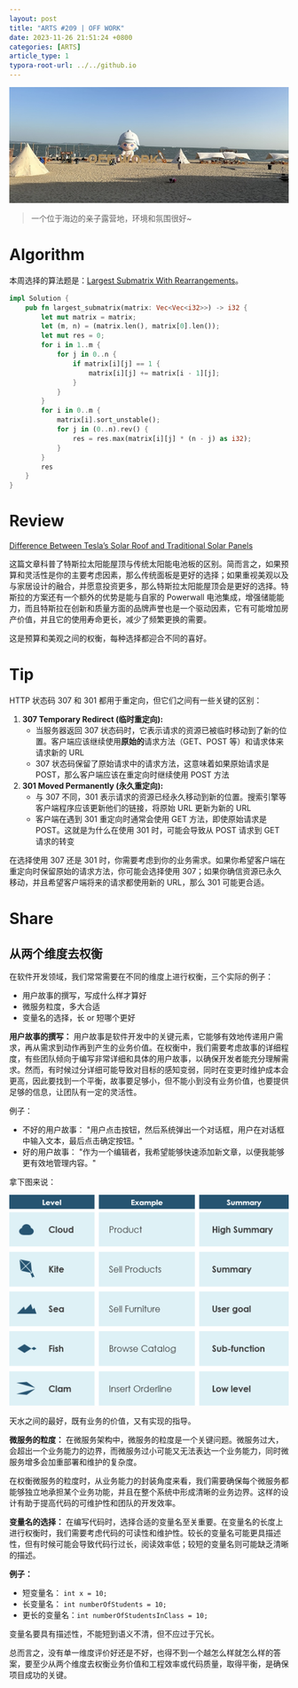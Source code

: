 ```yaml
---
layout: post
title: "ARTS #209 | OFF WORK"
date: 2023-11-26 21:51:24 +0800
categories: [ARTS]
article_type: 1
typora-root-url: ../../github.io
---
```


![](/assets/img/209-caption.jpg)

> 一个位于海边的亲子露营地，环境和氛围很好~

# Algorithm

本周选择的算法题是：[Largest Submatrix With Rearrangements](https://leetcode.com/problems/largest-submatrix-with-rearrangements/)。

```rust
impl Solution {
    pub fn largest_submatrix(matrix: Vec<Vec<i32>>) -> i32 {
        let mut matrix = matrix;
        let (m, n) = (matrix.len(), matrix[0].len());
        let mut res = 0;
        for i in 1..m {
            for j in 0..n {
                if matrix[i][j] == 1 {
                    matrix[i][j] += matrix[i - 1][j];
                }
            }
        }
        for i in 0..m {
            matrix[i].sort_unstable();
            for j in (0..n).rev() {
                res = res.max(matrix[i][j] * (n - j) as i32);
            }
        }
        res
    }
}
```

# Review

[Difference Between Tesla’s Solar Roof and Traditional Solar Panels](http://www.differencebetween.net/technology/difference-between-teslas-solar-roof-and-traditional-solar-panels/)

这篇文章科普了特斯拉太阳能屋顶与传统太阳能电池板的区别。简而言之，如果预算和灵活性是你的主要考虑因素，那么传统面板是更好的选择；如果重视美观以及与家居设计的融合，并愿意投资更多，那么特斯拉太阳能屋顶会是更好的选择。特斯拉的方案还有一个额外的优势是能与自家的 Powerwall 电池集成，增强储能能力，而且特斯拉在创新和质量方面的品牌声誉也是一个驱动因素，它有可能增加房产价值，并且它的使用寿命更长，减少了频繁更换的需要。

这是预算和美观之间的权衡，每种选择都迎合不同的喜好。

# Tip

HTTP 状态码 307 和 301 都用于重定向，但它们之间有一些关键的区别：

1. **307 Temporary Redirect (临时重定向):**
   - 当服务器返回 307 状态码时，它表示请求的资源已被临时移动到了新的位置。客户端应该继续使用**原始的**请求方法（GET、POST 等）和请求体来请求新的 URL
   - 307 状态码保留了原始请求中的请求方法，这意味着如果原始请求是 POST，那么客户端应该在重定向时继续使用 POST 方法
2. **301 Moved Permanently (永久重定向):**
   - 与 307 不同，301 表示请求的资源已经永久移动到新的位置。搜索引擎等客户端程序应该更新他们的链接，将原始 URL 更新为新的 URL
   - 客户端在遇到 301 重定向时通常会使用 GET 方法，即使原始请求是 POST。这就是为什么在使用 301 时，可能会导致从 POST 请求到 GET 请求的转变

在选择使用 307 还是 301 时，你需要考虑到你的业务需求。如果你希望客户端在重定向时保留原始的请求方法，你可能会选择使用 307；如果你确信资源已永久移动，并且希望客户端将来的请求都使用新的 URL，那么 301 可能更合适。

# Share

## 从两个维度去权衡

在软件开发领域，我们常常需要在不同的维度上进行权衡，三个实际的例子：

- 用户故事的撰写，写成什么样才算好
- 微服务粒度，多大合适
- 变量名的选择，长 or 短哪个更好

**用户故事的撰写：** 用户故事是软件开发中的关键元素，它能够有效地传递用户需求，再从需求到动作再到产生的业务价值。在权衡中，我们需要考虑故事的详细程度，有些团队倾向于编写非常详细和具体的用户故事，以确保开发者能充分理解需求。然而，有时候过分详细可能导致对目标的感知变弱，同时在变更时维护成本会更高，因此要找到一个平衡，故事要足够小，但不能小到没有业务价值，也要提供足够的信息，让团队有一定的灵活性。

例子：

- 不好的用户故事： "用户点击按钮，然后系统弹出一个对话框，用户在对话框中输入文本，最后点击确定按钮。"
- 好的用户故事： "作为一个编辑者，我希望能够快速添加新文章，以便我能够更有效地管理内容。"

拿下图来说：

![](/assets/img/209-1.png)

天水之间的最好，既有业务的价值，又有实现的指导。

**微服务的粒度：** 在微服务架构中，微服务的粒度是一个关键问题。微服务过大，会超出一个业务能力的边界，而微服务过小可能又无法表达一个业务能力，同时微服务增多会加重部署和维护的复杂度。

在权衡微服务的粒度时，从业务能力的封装角度来看，我们需要确保每个微服务都能够独立地承担某个业务功能，并且在整个系统中形成清晰的业务边界。这样的设计有助于提高代码的可维护性和团队的开发效率。

**变量名的选择：** 在编写代码时，选择合适的变量名至关重要。在变量名的长度上进行权衡时，我们需要考虑代码的可读性和维护性。较长的变量名可能更具描述性，但有时候可能会导致代码行过长，阅读效率低；较短的变量名则可能缺乏清晰的描述。

**例子：**

- 短变量名： `int x = 10;`
- 长变量名： `int numberOfStudents = 10;`
- 更长的变量名：`int numberOfStudentsInClass = 10;`

变量名要具有描述性，不能短到语义不清，但不应过于冗长。

总而言之，没有单一维度评价好还是不好，也得不到一个越怎么样就怎么样的答案，要至少从两个维度去权衡业务价值和工程效率或代码质量，取得平衡，是确保项目成功的关键。
